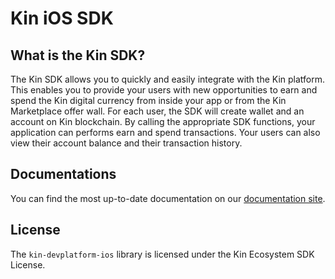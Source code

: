 # Kin iOS SDK #

## What is the Kin SDK? ##

The Kin SDK allows you to quickly and easily integrate with the Kin platform. This enables you to provide your users with new opportunities to earn and spend the Kin digital currency from inside your app or from the Kin Marketplace offer wall. For each user, the SDK will create wallet and an account on Kin blockchain. By calling the appropriate SDK functions, your application can performs earn and spend transactions. Your users can also view their account balance and their transaction history.

## Documentations

You can find the most up-to-date documentation on our [documentation site](https://kinecosystem.github.io/kin-ecosystem-sdk-docs/docs/ios-guide.html).

## License

The `kin-devplatform-ios` library is licensed under the Kin Ecosystem SDK License.
